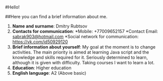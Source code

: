 #Hello!

##Here you can find a brief information about me.

1. **Name and surname**: Dmitry Rubtsov
2. **Contacts for communication**:
  *Mobile: +77009652157
  *Contact Email: sabrak903@hotmail.com
  *Social network for communication: https://vk.com/id50929120
3. **Brief information about yourself**: My goal at the moment is to change activities. The main priority is aimed at learning Java script and the knowledge and skills required for it. Seriously determined to learn, although it is given with difficulty. Taking courses I want to learn a lot.
4. **Education**: Higher education
5. **English language**: A2 (Above basic)